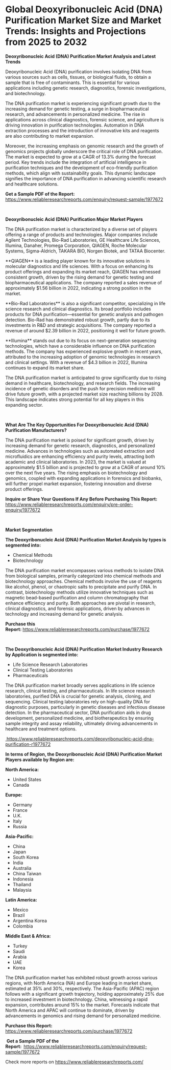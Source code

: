 <p><h1>Global Deoxyribonucleic Acid (DNA) Purification Market Size and Market Trends: Insights and Projections from 2025 to 2032</h1></p><p><strong>Deoxyribonucleic Acid (DNA) Purification Market Analysis and Latest Trends</strong></p>
<p><p>Deoxyribonucleic Acid (DNA) purification involves isolating DNA from various sources such as cells, tissues, or biological fluids, to obtain a sample that is free of contaminants. This is essential for various applications including genetic research, diagnostics, forensic investigations, and biotechnology.</p><p>The DNA purification market is experiencing significant growth due to the increasing demand for genetic testing, a surge in biopharmaceutical research, and advancements in personalized medicine. The rise in applications across clinical diagnostics, forensic science, and agriculture is driving innovation in purification technologies. Automation in DNA extraction processes and the introduction of innovative kits and reagents are also contributing to market expansion.</p><p>Moreover, the increasing emphasis on genomic research and the growth of genomics projects globally underscore the critical role of DNA purification. The market is expected to grow at a CAGR of 13.3% during the forecast period. Key trends include the integration of artificial intelligence in purification techniques and the development of eco-friendly purification methods, which align with sustainability goals. This dynamic landscape signifies the importance of DNA purification in advancing scientific research and healthcare solutions.</p></p>
<p><strong>Get a Sample PDF of the Report:&nbsp;</strong> <a href="https://www.reliableresearchreports.com/enquiry/request-sample/1977672?utm_campaign=2722&utm_medium=2&utm_source=Github&utm_content=ia&utm_term=03032025&utm_id=deoxyribonucleic-acid-dna-purification">https://www.reliableresearchreports.com/enquiry/request-sample/1977672</a></p>
<p>&nbsp;</p>
<p><strong>Deoxyribonucleic Acid (DNA) Purification Major Market Players</strong></p>
<p><p>The DNA purification market is characterized by a diverse set of players offering a range of products and technologies. Major companies include Agilent Technologies, Bio-Rad Laboratories, GE Healthcare Life Sciences, Illumina, Danaher, Promega Corporation, QIAGEN, Roche Molecular Systems, Sigma-Aldrich, TAKARA BIO, Norgen Biotek, and TATAA Biocenter.</p><p>**QIAGEN** is a leading player known for its innovative solutions in molecular diagnostics and life sciences. With a focus on enhancing its product offerings and expanding its market reach, QIAGEN has witnessed consistent growth, driven by the rising demand for genetic testing and biopharmaceutical applications. The company reported a sales revenue of approximately $1.56 billion in 2022, indicating a strong position in the market.</p><p>**Bio-Rad Laboratories** is also a significant competitor, specializing in life science research and clinical diagnostics. Its broad portfolio includes products for DNA purification—essential for genetic analysis and pathogen detection. Bio-Rad has demonstrated robust growth, partly due to its investments in R&D and strategic acquisitions. The company reported a revenue of around $2.39 billion in 2022, positioning it well for future growth.</p><p>**Illumina** stands out due to its focus on next-generation sequencing technologies, which have a considerable influence on DNA purification methods. The company has experienced explosive growth in recent years, attributed to the increasing adoption of genomic technologies in research and clinical settings. With a revenue of $4.3 billion in 2022, Illumina continues to expand its market share.</p><p>The DNA purification market is anticipated to grow significantly due to rising demand in healthcare, biotechnology, and research fields. The increasing incidence of genetic disorders and the push for precision medicine will drive future growth, with a projected market size reaching billions by 2028. This landscape indicates strong potential for all key players in this expanding sector.</p></p>
<p>&nbsp;</p>
<p><strong>What Are The Key Opportunities For Deoxyribonucleic Acid (DNA) Purification Manufacturers?</strong></p>
<p><p>The DNA purification market is poised for significant growth, driven by increasing demand for genetic research, diagnostics, and personalized medicine. Advances in technologies such as automated extraction and microfluidics are enhancing efficiency and purity levels, attracting both academic and clinical laboratories. In 2023, the market is valued at approximately $1.5 billion and is projected to grow at a CAGR of around 10% over the next five years. The rising emphasis on biotechnology and genomics, coupled with expanding applications in forensics and biobanks, will further propel market expansion, fostering innovation and diverse product offerings.</p></p>
<p><strong>Inquire or Share Your Questions If Any Before Purchasing This Report:</strong> <a href="https://www.reliableresearchreports.com/enquiry/pre-order-enquiry/1977672?utm_campaign=2722&utm_medium=2&utm_source=Github&utm_content=ia&utm_term=03032025&utm_id=deoxyribonucleic-acid-dna-purification">https://www.reliableresearchreports.com/enquiry/pre-order-enquiry/1977672</a></p>
<p>&nbsp;</p>
<p><strong>Market Segmentation</strong></p>
<p><strong>The Deoxyribonucleic Acid (DNA) Purification Market Analysis by types is segmented into:</strong></p>
<p><ul><li>Chemical Methods</li><li>Biotechnology</li></ul></p>
<p><p>The DNA purification market encompasses various methods to isolate DNA from biological samples, primarily categorized into chemical methods and biotechnology approaches. Chemical methods involve the use of reagents like alcohol, phenol, or chaotropic salts to precipitate and purify DNA. In contrast, biotechnology methods utilize innovative techniques such as magnetic bead-based purification and column chromatography that enhance efficiency and purity. Both approaches are pivotal in research, clinical diagnostics, and forensic applications, driven by advances in technology and increasing demand for genetic analysis.</p></p>
<p><strong>Purchase this Report:&nbsp;</strong><a href="https://www.reliableresearchreports.com/purchase/1977672?utm_campaign=2722&utm_medium=2&utm_source=Github&utm_content=ia&utm_term=03032025&utm_id=deoxyribonucleic-acid-dna-purification">https://www.reliableresearchreports.com/purchase/1977672</a></p>
<p>&nbsp;</p>
<p><strong>The Deoxyribonucleic Acid (DNA) Purification Market Industry Research by Application is segmented into:</strong></p>
<p><ul><li>Life Science Research Laboratories</li><li>Clinical Testing Laboratories</li><li>Pharmaceuticals</li></ul></p>
<p><p>The DNA purification market broadly serves applications in life science research, clinical testing, and pharmaceuticals. In life science research laboratories, purified DNA is crucial for genetic analysis, cloning, and sequencing. Clinical testing laboratories rely on high-quality DNA for diagnostic purposes, particularly in genetic diseases and infectious disease detection. In the pharmaceutical sector, DNA purification aids in drug development, personalized medicine, and biotherapeutics by ensuring sample integrity and assay reliability, ultimately driving advancements in healthcare and treatment options.</p></p>
<p><a href="https://www.reliableresearchreports.com/deoxyribonucleic-acid-dna-purification-r1977672?utm_campaign=2722&utm_medium=2&utm_source=Github&utm_content=ia&utm_term=03032025&utm_id=deoxyribonucleic-acid-dna-purification">&nbsp;https://www.reliableresearchreports.com/deoxyribonucleic-acid-dna-purification-r1977672</a></p>
<p><strong>In terms of Region, the Deoxyribonucleic Acid (DNA) Purification Market Players available by Region are:</strong></p>
<p>
    <p> <strong> North America: </strong>
        <ul>
            <li>United States</li>
            <li>Canada</li>
        </ul>
        </p> 
    <p> <strong> Europe: </strong>
        <ul>
            <li>Germany</li>
            <li>France</li>
            <li>U.K.</li>
            <li>Italy</li>
            <li>Russia</li>
        </ul>
        </p> 
    <p> <strong> Asia-Pacific: </strong>
        <ul>
            <li>China</li>
            <li>Japan</li>
            <li>South Korea</li>
            <li>India</li>
            <li>Australia</li>
            <li>China Taiwan</li>
            <li>Indonesia</li>
            <li>Thailand</li>
            <li>Malaysia</li>
        </ul>
        </p> 
    <p> <strong> Latin America: </strong>
        <ul>
            <li>Mexico</li>
            <li>Brazil</li>
            <li>Argentina Korea</li>
            <li>Colombia</li>
        </ul>
        </p> 
    <p> <strong> Middle East & Africa: </strong>
        <ul>
            <li>Turkey</li>
            <li>Saudi</li>
            <li>Arabia</li>
            <li>UAE</li>
            <li>Korea</li>
        </ul>
    </p>
    </p>
<p><p>The DNA purification market has exhibited robust growth across various regions, with North America (NA) and Europe leading in market share, estimated at 35% and 30%, respectively. The Asia-Pacific (APAC) region follows with a significant growth trajectory, holding approximately 25% due to increased investment in biotechnology. China, witnessing a rapid expansion, contributes around 15% to the market. Forecasts indicate that North America and APAC will continue to dominate, driven by advancements in genomics and rising demand for personalized medicine.</p></p>
<p><strong>Purchase this Report: </strong><a href="https://www.reliableresearchreports.com/purchase/1977672?utm_campaign=2722&utm_medium=2&utm_source=Github&utm_content=ia&utm_term=03032025&utm_id=deoxyribonucleic-acid-dna-purification">https://www.reliableresearchreports.com/purchase/1977672</a></p>
<p>&nbsp;<strong>Get a Sample PDF of the Report:&nbsp;&nbsp;</strong><a href="https://www.reliableresearchreports.com/enquiry/request-sample/1977672?utm_campaign=2722&utm_medium=2&utm_source=Github&utm_content=ia&utm_term=03032025&utm_id=deoxyribonucleic-acid-dna-purification">https://www.reliableresearchreports.com/enquiry/request-sample/1977672</a></p>
<p><strong></strong></p>
<p>Check more reports on <a href="https://www.reliableresearchreports.com/?utm_campaign=2722&utm_medium=2&utm_source=Github&utm_content=ia&utm_term=03032025&utm_id=deoxyribonucleic-acid-dna-purification">https://www.reliableresearchreports.com/</a></p>